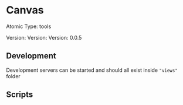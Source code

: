 # Canvas

Atomic Type: tools

Version: Version: Version: 0.0.5



## Development

Development servers can be started and should all exist inside `"views"` folder

## Scripts
